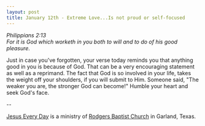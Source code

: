 ```yaml
---
layout: post
title: January 12th - Extreme Love...Is not proud or self-focused
---
```


_Philippians 2:13  
For it is God which worketh in you both to will and to do of his
good pleasure._

Just in case you've forgotten, your verse today reminds you that
anything good in you is because of God. That can be a very
encouraging statement as well as a reprimand. The fact that God is so
involved in your life, takes the weight off your shoulders, if you
will submit to Him. Someone said, "The weaker you are, the stronger
God can become!" Humble your heart and seek God's face.

 --

<a href=http://jesuseveryday.net>Jesus Every Day</a> is a ministry of <a href=http://rodgersbaptist.net>Rodgers Baptist Church</a> in Garland, Texas.
